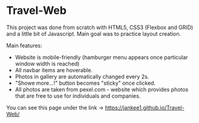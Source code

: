 # Travel-Web

This project was done from scratch with HTML5, CSS3 (Flexbox and GRID) and a little bit of Javascript. Main goal was to practice layout creation.

Main features:
* Website is mobile-friendly (hamburger menu appears once particular window width is reached)
* All navbar items are hoverable. 
* Photos in gallery are automatically changed every 2s.
* "Showe more...!" button becomes "sticky" once clicked.
* All photos are taken from pexel.com - website which provides photos that are free to use for individuals and companies.

You can see this page under the link -> https://jankee1.github.io/Travel-Web/
